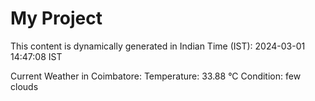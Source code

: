 # My Project

This content is dynamically generated in Indian Time (IST): 2024-03-01 14:47:08 IST


Current Weather in Coimbatore:
Temperature: 33.88 °C
Condition: few clouds
